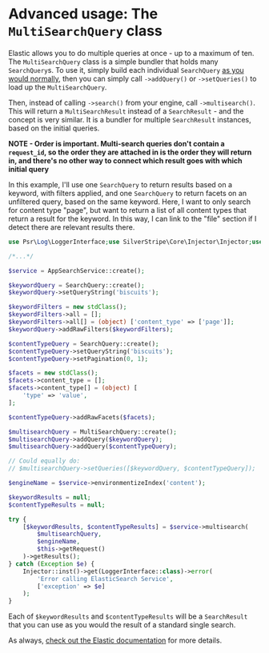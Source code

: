 # Advanced usage: The `MultiSearchQuery` class
<!-- START doctoc generated TOC please keep comment here to allow auto update -->
<!-- DON'T EDIT THIS SECTION, INSTEAD RE-RUN doctoc TO UPDATE -->

<!-- END doctoc generated TOC please keep comment here to allow auto update -->

Elastic allows you to do multiple queries at once - up to a maximum of ten. The `MultiSearchQuery` class
is a simple bundler that holds many `SearchQuery`s. To use it, simply build each individual `SearchQuery`
[as you would normally](#the-searchquery-class), then you can simply call `->addQuery()` or
`->setQueries()` to load up the `MultiSearchQuery`.

Then, instead of calling `->search()` from your engine, call `->multisearch()`. This will return a
`MultiSearchResult` instead of a `SearchResult` - and the concept is very similar. It is a bundler for
multiple `SearchResult` instances, based on the initial queries.

**NOTE - Order is important. Multi-search queries don't contain a `request_id`, so the order they are
attached in is the order they will return in, and there's no other way to connect which result goes with
which initial query**

In this example, I'll use one `SearchQuery` to return results based on a keyword, with filters applied,
and one `SearchQuery` to return facets on an unfiltered query, based on the same keyword. Here, I want
to only search for content type "page", but want to return a list of all content types that return a
result for the keyword. In this way, I can link to the "file" section if I detect there are relevant
results there.

```php
use Psr\Log\LoggerInterface;use SilverStripe\Core\Injector\Injector;use SilverStripe\SearchElastic\Query\MultiSearchQuery;use SilverStripe\SearchElastic\Query\SearchQuery;use SilverStripe\SearchElastic\Service\AppSearchService;

/*...*/

$service = AppSearchService::create();

$keywordQuery = SearchQuery::create();
$keywordQuery->setQueryString('biscuits');

$keywordFilters = new stdClass();
$keywordFilters->all = [];
$keywordFilters->all[] = (object) ['content_type' => ['page']];
$keywordQuery->addRawFilters($keywordFilters);

$contentTypeQuery = SearchQuery::create();
$contentTypeQuery->setQueryString('biscuits');
$contentTypeQuery->setPagination(0, 1);

$facets = new stdClass();
$facets->content_type = [];
$facets->content_type[] = (object) [
    'type' => 'value',
];

$contentTypeQuery->addRawFacets($facets);

$multisearchQuery = MultiSearchQuery::create();
$multisearchQuery->addQuery($keywordQuery);
$multisearchQuery->addQuery($contentTypeQuery);

// Could equally do:
// $multisearchQuery->setQueries([$keywordQuery, $contentTypeQuery]);

$engineName = $service->environmentizeIndex('content');

$keywordResults = null;
$contentTypeResults = null;

try {
    [$keywordResults, $contentTypeResults] = $service->multisearch(
        $multisearchQuery,
        $engineName,
        $this->getRequest()
    )->getResults();
} catch (Exception $e) {
    Injector::inst()->get(LoggerInterface::class)->error(
        'Error calling ElasticSearch Service',
        ['exception' => $e]
    );
}
```

Each of `$keywordResults` and `$contentTypeResults` will be a `SearchResult` that you can use as you
would the result of a standard single search.

As always, [check out the Elastic documentation](https://swiftype.com/documentation/app-search/api/search#multi)
for more details.
